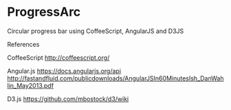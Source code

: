 ProgressArc
===========

Circular progress bar using CoffeeScript, AngularJS and D3JS

References

CoffeeScript
http://coffeescript.org/

Angular.js
https://docs.angularjs.org/api
http://fastandfluid.com/publicdownloads/AngularJSIn60MinutesIsh_DanWahlin_May2013.pdf

D3.js
https://github.com/mbostock/d3/wiki
